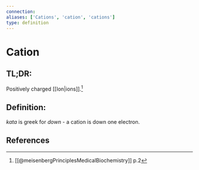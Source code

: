 ```yaml
---
connection:
aliases: ['Cations', 'cation', 'cations']
type: definition
---
```


# Cation

## TL;DR:
Positively charged [[Ion|ions]].[^1]

## Definition:
$kata$ is greek for $down$ - a cation is down one electron.

## References

[^1]: [[@meisenbergPrinciplesMedicalBiochemistry]] p.2